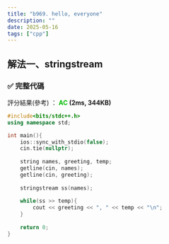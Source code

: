```yaml
---
title: "b969. hello, everyone"
description: ""
date: 2025-05-16
tags: ["cpp"]
---
```


## 解法一、stringstream

### ✅ 完整代碼

評分結果(參考) ： **<font color="#00bb00">AC</font> (2ms, 344KB)**

```cpp
#include<bits/stdc++.h>
using namespace std;

int main(){
    ios::sync_with_stdio(false);
    cin.tie(nullptr);
    
    string names, greeting, temp;
    getline(cin, names);
    getline(cin, greeting);
    
    stringstream ss(names);
    
    while(ss >> temp){
        cout << greeting << ", " << temp << "\n";
    }
    
    return 0;
}
```
